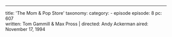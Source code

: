 ---
title: 'The Mom & Pop Store'
taxonomy:
    category:
        - episode
episode: 8
pc: 607         
written: Tom Gammill & Max Pross |
directed: Andy Ackerman
aired: November 17, 1994
